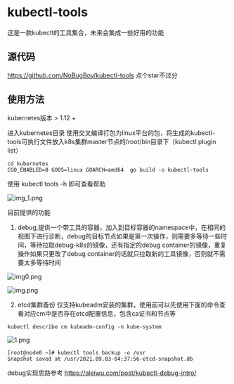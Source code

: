 # kubectl-tools

这是一款kubectl的工具集合，未来会集成一些好用的功能

## 源代码

https://github.com/NoBugBoy/kubectl-tools  点个star不过分

## 使用方法

kubernetes版本 > 1.12 + 

进入kubernetes目录 使用交叉编译打包为linux平台的包，将生成的kubectl-tools可执行文件放入k8s集群master节点的/root/bin目录下（kubectl plugin list）
```shell
cd kubernetes
CGO_ENABLED=0 GOOS=linux GOARCH=amd64  go build -o kubectl-tools
```
使用 kubectl tools -h 即可查看帮助


![img_1.png](https://p1-juejin.byteimg.com/tos-cn-i-k3u1fbpfcp/21f43e80ef9340e785319bcd9ef10643~tplv-k3u1fbpfcp-watermark.image)

目前提供的功能

1. debug,提供一个带工具的容器，加入到目标容器的namespace中，在相同的视图下进行诊断，debug的目标节点如果是第一次操作，则需要多等待一些时间，等待拉取debug-k8s的镜像，还有指定的debug container的镜像，重复操作如果只更改了debug container的话就只拉取新的工具镜像，否则就不需要太多等待时间

![img0.png](https://p1-juejin.byteimg.com/tos-cn-i-k3u1fbpfcp/beeaa0311d4d4d68a26ec131ac8938f5~tplv-k3u1fbpfcp-watermark.image)

![img.png](https://p6-juejin.byteimg.com/tos-cn-i-k3u1fbpfcp/8903e05d171442e49cf2bba77e05f8ef~tplv-k3u1fbpfcp-watermark.image)


2. etcd集群备份 仅支持kubeadm安装的集群，使用前可以先使用下面的命令查看对应cm中是否存在etcd配置信息，包含ca证书和节点等
```shell
kubectl describe cm kubeadm-config -n kube-system
```

![1.png](https://p9-juejin.byteimg.com/tos-cn-i-k3u1fbpfcp/386be153296642f8821efc6ee9ace992~tplv-k3u1fbpfcp-watermark.image)
```shell
[root@node0 ~]# kubectl tools backup -o /usr
Snapshot saved at /usr/2021.09.03-04:37:56-etcd-snapshot.db
```




debug实现思路参考 https://aleiwu.com/post/kubectl-debug-intro/

